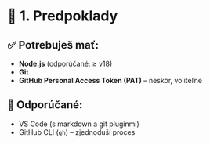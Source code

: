 # 🧱 1. Predpoklady

## ✅ Potrebuješ mať:
- **Node.js** (odporúčané: ≥ v18)
- **Git**
- **GitHub Personal Access Token (PAT)** – neskôr, voliteľne

## 🌱 Odporúčané:
- VS Code (s markdown a git pluginmi)
- GitHub CLI (`gh`) – zjednoduší proces
